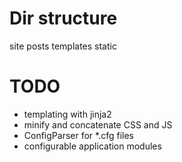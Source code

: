 # Dir structure
site
posts
templates
static

# TODO

* templating with jinja2
* minify and concatenate CSS and JS
* ConfigParser for *.cfg files
* configurable application modules
